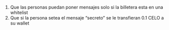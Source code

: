  1. Que las personas puedan poner mensajes solo si la billetera esta en una whitelist
 2. Que si la persona setea el mensaje “secreto” se le transfieran 0.1 CELO a su wallet
